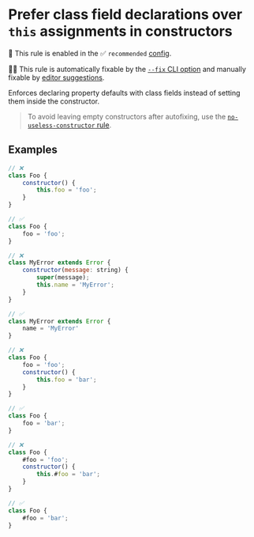 # Prefer class field declarations over `this` assignments in constructors

💼 This rule is enabled in the ✅ `recommended` [config](https://github.com/sindresorhus/eslint-plugin-unicorn#recommended-config).

🔧💡 This rule is automatically fixable by the [`--fix` CLI option](https://eslint.org/docs/latest/user-guide/command-line-interface#--fix) and manually fixable by [editor suggestions](https://eslint.org/docs/latest/use/core-concepts#rule-suggestions).

<!-- end auto-generated rule header -->
<!-- Do not manually modify this header. Run: `npm run fix:eslint-docs` -->

Enforces declaring property defaults with class fields instead of setting them inside the constructor.

> To avoid leaving empty constructors after autofixing, use the [`no-useless-constructor` rule](https://eslint.org/docs/latest/rules/no-useless-constructor).

## Examples

```js
// ❌
class Foo {
	constructor() {
		this.foo = 'foo';
	}
}

// ✅
class Foo {
	foo = 'foo';
}
```

```js
// ❌
class MyError extends Error {
	constructor(message: string) {
		super(message);
		this.name = 'MyError';
	}
}

// ✅
class MyError extends Error {
	name = 'MyError'
}
```

```js
// ❌
class Foo {
	foo = 'foo';
	constructor() {
		this.foo = 'bar';
	}
}

// ✅
class Foo {
	foo = 'bar';
}
```

```js
// ❌
class Foo {
	#foo = 'foo';
	constructor() {
		this.#foo = 'bar';
	}
}

// ✅
class Foo {
	#foo = 'bar';
}
```
